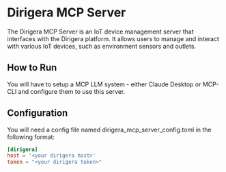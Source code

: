 # Dirigera MCP Server

The Dirigera MCP Server is an IoT device management server that interfaces with the Dirigera platform. It allows users to manage and interact with various IoT devices, such as environment sensors and outlets.

## How to Run

You will have to setup a MCP LLM system - either Claude Desktop or MCP-CLI and configure them to use this server.


## Configuration

You will need a config file named dirigera_mcp_server_config.toml in the following format:

```toml
[dirigera]
host = '<your dirigera host>'
token = "<your dirigera token>"

```
